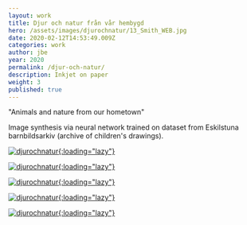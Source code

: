 ```yaml
---
layout: work
title: Djur och natur från vår hembygd
hero: /assets/images/djurochnatur/13_Smith_WEB.jpg
date: 2020-02-12T14:53:49.009Z
categories: work
author: jbe
year: 2020
permalink: /djur-och-natur/
description: Inkjet on paper
weight: 3
published: true
---
```


<div class="pad">

"Animals and nature from our hometown"

Image synthesis via neural network trained on dataset from Eskilstuna barnbildsarkiv (archive of children's drawings).

</div>

[![djurochnatur](/assets/images/djurochnatur/15_Smith_WEB.jpg?nf_resize=fit&w=1920){:loading="lazy"}](/assets/images/djurochnatur/15_Smith_WEB.jpg)

[![djurochnatur](/assets/images/djurochnatur/16_Smith_WEB.jpg?nf_resize=fit&w=1920){:loading="lazy"}](/assets/images/djurochnatur/16_Smith_WEB.jpg)

[![djurochnatur](/assets/images/djurochnatur/14_Smith_WEB.jpg?nf_resize=fit&w=1920){:loading="lazy"}](/assets/images/djurochnatur/14_Smith_WEB.jpg)

[![djurochnatur](/assets/images/djurochnatur/19_Smith_WEB.jpg?nf_resize=fit&w=1920){:loading="lazy"}](/assets/images/djurochnatur/19_Smith_WEB.jpg)

[![djurochnatur](/assets/images/djurochnatur/20_Smith_WEB.jpg?nf_resize=fit&w=1920){:loading="lazy"}](/assets/images/djurochnatur/20_Smith_WEB.jpg)
